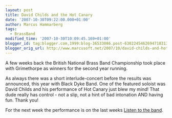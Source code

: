 ```yaml
---
layout: post
title: David Childs and the Hot Canary
date: '2007-10-30T09:22:00.000+01:00'
author: Marcus Hammarberg
tags:
  - BrassBand
modified_time: '2007-10-30T10:09:45.169+01:00'
blogger_id: tag:blogger.com,1999:blog-36533086.post-6302245462694710313
blogger_orig_url: http://www.marcusoft.net/2007/10/david-childs-and-hot-canary.html
---
```


A
few weeks back the British National Brass Band Championship took place
with Grimethorpe as winners for the second
year running.

As always there was a short interlude-concert before the results was
announced, this year with Black Dyke Band. One of the featured soloist
was David Childs and his performance of Hot
Canary just blew my mind! That dude really has control - not a slip, not
a hint of bad intonation AND having fun. Thank you!

For the next week the performance is on the last weeks [Listen to the
band](http://www.bbc.co.uk/radio/aod/networks/radio2/aod.shtml?radio2/listenband).
